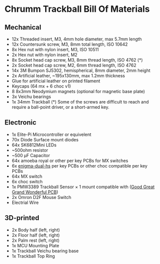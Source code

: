 Chrumm Trackball Bill Of Materials
========================

Mechanical
----------

- 12x Threaded insert, M3, 4mm hole diameter, max 5.7mm length
- 12x Countersunk screw, M3, 8mm total length, ISO 10642
-  8x Hex nut with nylon insert, M3, ISO 10511
-  2x Hex nut with nylon insert, M2
-  8x Socket head cap screw, M3, 8mm thread length, ISO 4762 (*)
-  2x Socket head cap screw, M2, 6mm thread length, ISO 4762
- 14x 3M Bumpon SJ5302, hemispherical, 8mm diameter, 2mm height
-  2x Artificial leather, ~195x130mm, max 1.2mm thickness
- Glue for artificial leather on printed filament
- Keycaps (64 mx + 6 choc v1)
- 8 8x3mm Neodymium magnets (optional for magnetic base plate)
- 3x Veichu bearings
- 1x 34mm Trackball
(*) Some of the screws are difficult to reach and
require a ball-point driver, or a short-armed key.


Electronic
----------

-  1x Elite-Pi Microcontroller or equivelent 
- 70x Diode Surface mount diodes
- 64x SK6812Mini LEDs
- ~500ohm resistor
- ~500 µF Capacitor 
- 64x amoeba royal or other per key PCBs for MX switches
-  6x [enigma-dual-hs](https://github.com/mroukema/enigma-dual-hs) per key PCBs  or other choc compatible per key PCBs
- 64x MX switch
-  6x choc switch
-  1x PMW3389 Trackball Sensor × 1 mount compatible with ([Good Great Grand Wonderful PCB](https://ergokeyboards.com/products/pmw3360-trackball-sensor-upgrade?srsltid=AfmBOoorIA-PvcSFLXnxYrQaHQz66xZLVIy85jk_gDgvaiQH9FwmXPHK))
-  2x Omron D2F Mouse Switch
-  Electrial Wire


3D-printed
----------

-  2x Body half (left, right)
-  2x Floor half (left, right)
-  2x Palm rest (left, right)
-  1x MCU Mounting Plate
-  1x Trackball Veichu bearing base
-  1x Trackball Top Ring

